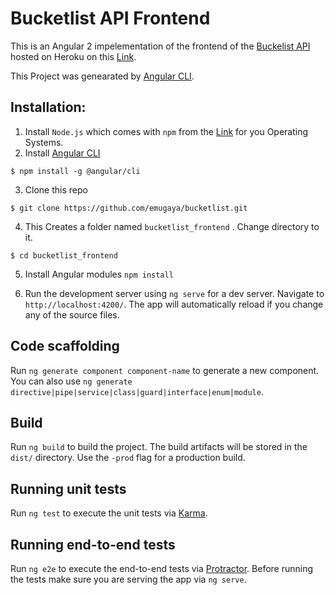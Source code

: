 
# Bucketlist API Frontend
This is an Angular 2 impelementation of the frontend of the [Buckelist API](https://github.com/emugaya/BucketlistsAPI) hosted on Heroku on this [Link](https://emugaya-bucketlist.herokuapp.com/api/v1/). 

This Project was genearated by [Angular CLI](https://cli.angular.io/).

## Installation:
1. Install `Node.js` which comes with `npm` from the [Link](https://nodejs.org/en/download/) for you Operating Systems.
2. Install [Angular CLI](https://cli.angular.io/)
```
$ npm install -g @angular/cli
```
3. Clone this repo
```
$ git clone https://github.com/emugaya/bucketlist.git
```
4. This Creates a folder named ```bucketlist_frontend``` . Change directory to it.
```
$ cd bucketlist_frontend
```
5. Install Angular modules `npm install`

6. Run the development server using `ng serve` for a dev server. Navigate to `http://localhost:4200/`. The app will automatically reload if you change any of the source files.

## Code scaffolding

Run `ng generate component component-name` to generate a new component. You can also use `ng generate directive|pipe|service|class|guard|interface|enum|module`.

## Build

Run `ng build` to build the project. The build artifacts will be stored in the `dist/` directory. Use the `-prod` flag for a production build.

## Running unit tests

Run `ng test` to execute the unit tests via [Karma](https://karma-runner.github.io).

## Running end-to-end tests

Run `ng e2e` to execute the end-to-end tests via [Protractor](http://www.protractortest.org/).
Before running the tests make sure you are serving the app via `ng serve`.

